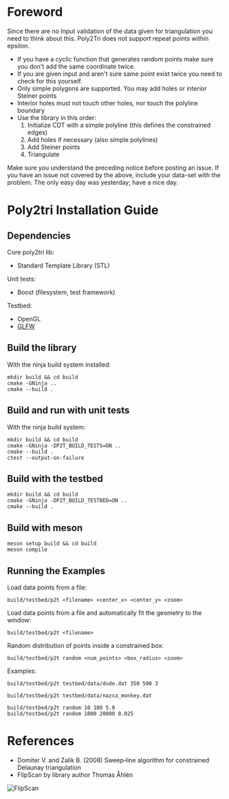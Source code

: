 ﻿Foreword
========

Since there are no Input validation of the data given for triangulation you need
to think about this. Poly2Tri does not support repeat points within epsilon.

* If you have a cyclic function that generates random points make sure you don't
  add the same coordinate twice.
* If you are given input and aren't sure same point exist twice you need to
  check for this yourself.
* Only simple polygons are supported. You may add holes or interior Steiner points
* Interior holes must not touch other holes, nor touch the polyline boundary
* Use the library in this order:
  1. Initialize CDT with a simple polyline (this defines the constrained edges)
  2. Add holes if necessary (also simple polylines)
  3. Add Steiner points
  4. Triangulate

Make sure you understand the preceding notice before posting an issue. If you have
an issue not covered by the above, include your data-set with the problem.
The only easy day was yesterday; have a nice day. <Mason Green>

Poly2tri Installation Guide
===========================

Dependencies
------------

Core poly2tri lib:

* Standard Template Library (STL)

Unit tests:

* Boost (filesystem, test framework)

Testbed:

* OpenGL
* [GLFW](http://glfw.sf.net)

Build the library
-----------------

With the ninja build system installed:

```
mkdir build && cd build
cmake -GNinja ..
cmake --build .
```

Build and run with unit tests
----------------------------

With the ninja build system:

```
mkdir build && cd build
cmake -GNinja -DP2T_BUILD_TESTS=ON ..
cmake --build .
ctest --output-on-failure
```

Build with the testbed
----------------------

```
mkdir build && cd build
cmake -GNinja -DP2T_BUILD_TESTBED=ON ..
cmake --build .
```

Build with meson
----------------

```
meson setup build && cd build
meson compile
```

Running the Examples
--------------------

Load data points from a file:
```
build/testbed/p2t <filename> <center_x> <center_y> <zoom>
```
Load data points from a file and automatically fit the geometry to the window:
```
build/testbed/p2t <filename>
```
Random distribution of points inside a constrained box:
```
build/testbed/p2t random <num_points> <box_radius> <zoom>
```
Examples:
```
build/testbed/p2t testbed/data/dude.dat 350 500 3

build/testbed/p2t testbed/data/nazca_monkey.dat

build/testbed/p2t random 10 100 5.0
build/testbed/p2t random 1000 20000 0.025
```

References
==========

- Domiter V. and Zalik B. (2008) Sweep‐line algorithm for constrained Delaunay triangulation
- FlipScan by library author Thomas Åhlén

![FlipScan](doc/FlipScan.png)

